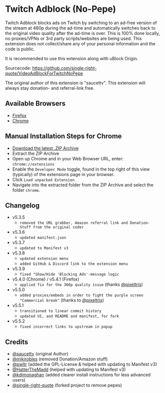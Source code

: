 # Twitch Adblock (No-Pepe)
Twitch Adblock blocks ads on Twitch by switching to an ad-free version of the stream at 480p during the ad-time and automatically switches back to the original video quality after the ad-time is over. This is 100% done locally, no proxies/VPNs or 3rd party scripts/websites are being used. This extension does not collect/share any of your personal information and the code is public. 

It is recommended to use this extension along with uBlock Origin.

Sourcecode: https://github.com/single-right-quote/VideoAdBlockForTwitchNoPepe

The original author of this extension is "saucettv". This extension will always stay donation- and referral-link free.

## Available Browsers
- [Firefox](https://github.com/single-right-quote/VideoAdBlockForTwitchNoPepe/releases)
- [Chrome](https://github.com/single-right-quote/VideoAdBlockForTwitchNoPepe#manual-installation-steps-for-chrome)

## Manual Installation Steps for Chrome
- [Download the latest .ZIP Archive](https://github.com/single-right-quote/VideoAdBlockForTwitchNoPepe/archive/refs/heads/main.zip)
- Extract the ZIP Archive
- Open up Chrome and in your Web Browser URL, enter: `chrome://extensions`
- Enable the `Developer Mode` toggle, found in the top right of this view (typically) of the extensions page in your browser.
- Click `Load unpacked Extension`
- Navigate into the extracted folder from the ZIP Archive and select the folder `chrome`.

## Changelog
- v5.3.5
    - `removed the URL grabber, Amazon referral link and Donation-Stuff from the original coder`
- v5.3.6
    - `updated manifest.json`
- v5.3.7
    - `updated to Manifest v3`
- v5.3.8
    - `updated extension menu`
    - `added GitHub & Discord link to the extension menu`
- v5.3.9
    - `fixed "Show/Hide 'Blocking Ads'-message logic`
- v5.4.0 (Chrome) / v5.4.1 (Firefox)
    - `applied fix for the 360p quality issue` (thanks [@pixeltris](https://github.com/pixeltris))
- v5.5.0
    - `added proxies/embeds in order to fight the purple screen "Commercial break"` (thanks to [@pixeltris](https://github.com/pixeltris))
- v5.5.1
    - `transitioned to linear commit history`
    - `updated UI, and README and manifest, for fork`
- v5.5.2
    - `fixed incorrect links to upstream in popup`

## Credits
- [@saucettv](https://github.com/saucettv) (original Author)
- [@mikirobles](https://github.com/mikirobles) (removed Donation/Amazon stuff)
- [@pwltr](https://github.com/pwltr) (added the GPL-License & helped with updating to Manifest v3)
- [@HatterTheMadd](https://github.com/hatterthemadd) (helped with updating to Manifest v3)
- [@kdjmonaghan](https://github.com/kdjmonaghan) (added clearer install instructions for less advanced users)
- [@single-right-quote](https://github.com/single-right-quote) (forked project to remove pepes)

